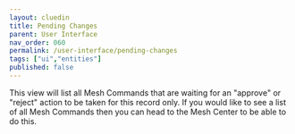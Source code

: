 ```yaml
---
layout: cluedin
title: Pending Changes
parent: User Interface
nav_order: 060
permalink: /user-interface/pending-changes
tags: ["ui","entities"]
published: false
---
```


This view will list all Mesh Commands that are waiting for an "approve" or "reject" action to be taken for this record only. If you would like to see a list of all Mesh Commands then you can head to the Mesh Center to be able to do this. 